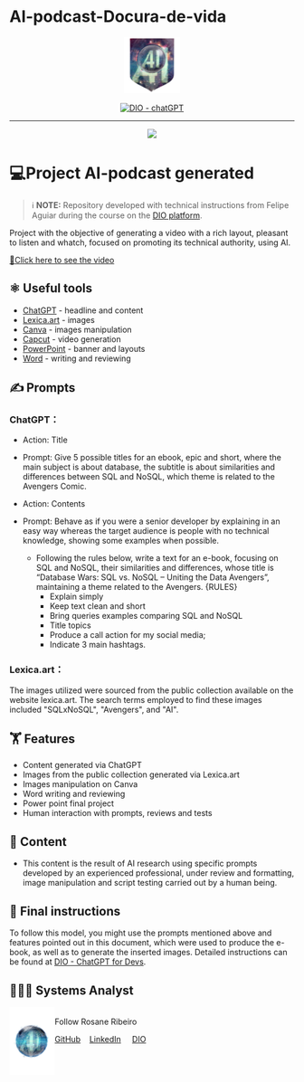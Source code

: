 # AI-podcast-Docura-de-vida

<p align="center">
    <img width="100" src="assets\banner.png">
</p>


<p align="center">
  <a href="https://dio.me/"><img src="https://img.shields.io/badge/DIO-Course-28DA77?logo=youtube" alt="DIO - chatGPT">
  </a>
 </p>

-------
<p align="center">
<a href="https://www.instagram.com/reel/CyT5bpzxFof/?igshid=MzRlODBiNWFlZA=="><img
    src="assets\preview.png"
    width="400"  
  />
  </a>
</p>

    
# 💻Project AI-podcast generated

 > ℹ️ **NOTE:** Repository developed with technical instructions from Felipe Aguiar during the course on the [DIO platform](https://web.dio.me/track/decf433b-9bc9-4ddc-bfd4-639ed8da82d9).

Project with the objective of generating a video with a rich layout, pleasant to listen and whatch, focused on promoting its technical authority, using AI.

<a href="https://www.linkedin.com/posts/rosanediasribeiro" title="View linkedEdin"> 📔Click here to see the video</a>


## ⚛️ Useful tools

- [ChatGPT](https://chat.openai.com/) - headline and content
- [Lexica.art](https://lexica.art/) - images
- [Canva](https://canva.com/) - images manipulation
- [Capcut](https://capcut.com/) - video generation
- [PowerPoint](https://www.microsoft.com/en/microsoft-365/powerpoint) - banner and layouts
- [Word](https://www.microsoft.com/en/microsoft-365/word) - writing and reviewing


## ✍️ Prompts

### ChatGPT：

- Action: Title
- Prompt: Give 5 possible titles for an ebook, epic and short, where the main subject is about database,
  the subtitle is about similarities and differences between SQL and NoSQL, which theme is related to the Avengers Comic.                         

- Action: Contents
- Prompt: Behave as if you were a senior developer by explaining in an easy way whereas the target audience is people with no technical knowledge, showing some examples when possible.
  - Following the rules below, write a text for an e-book, focusing on SQL and NoSQL, their similarities and differences,
    whose title is “Database Wars: SQL vs. NoSQL – Uniting the Data Avengers”, maintaining a theme related to the Avengers.
    {RULES}
    - Explain simply
    - Keep text clean and short
    - Bring queries examples comparing SQL and NoSQL
    - Title topics
    - Produce a call action for my social media;
    - Indicate 3 main hashtags.

### Lexica.art：
The images utilized were sourced from the public collection available on the website lexica.art. The search terms employed to find these images included "SQLxNoSQL", "Avengers", and "AI".


## 🏋️ Features

- Content generated via ChatGPT
- Images from the public collection generated via Lexica.art
- Images manipulation on Canva
- Word writing and reviewing
- Power point final project
- Human interaction with prompts, reviews and tests


## 👀 Content

- This content is the result of AI research using specific prompts developed by an experienced professional,
  under review and formatting, image manipulation and script testing carried out by a human being.
  
## 🧭 Final instructions

To follow this model, you might use the prompts mentioned above and features pointed out in this document, which were used to produce the e-book, as well as to generate the inserted images. Detailed instructions can be found at [DIO - ChatGPT for Devs](https://web.dio.me/track/decf433b-9bc9-4ddc-bfd4-639ed8da82d9).


## 👩🏻‍💻 Systems Analyst

<p>
    <img align=left margin=10 width=80 src="assets\profile.png"/>
    <p></p>
    <br>Follow Rosane Ribeiro</br>
    <p></p>
    <a href="https://github.com/rosanestream">
    GitHub</a>&nbsp&nbsp&nbsp
    <a href="www.linkedin.com/in/rosanestream">LinkedIn</a>
    &nbsp&nbsp&nbsp
    <a href="https://www.dio.me/users/rosanestream">DIO</a>
    
</p>

